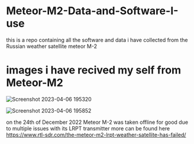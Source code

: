 # Meteor-M2-Data-and-Software-I-use
this is a repo containing all the software and data i have collected from the Russian weather satellite meteor M-2

# images i have recived my self from Meteor-M2

![Screenshot 2023-04-06 195320](https://user-images.githubusercontent.com/35628281/230469462-e7df274d-365d-4da7-a859-0d4cef8e4676.png)

![Screenshot 2023-04-06 195852](https://user-images.githubusercontent.com/35628281/230470664-9bfc0365-b952-4231-818d-42c11c0d0667.png)


on the 24th of December 2022 Meteor M-2 was taken offline for good due to multiple issues with its LRPT transmitter
more can be found here https://www.rtl-sdr.com/the-meteor-m2-lrpt-weather-satellite-has-failed/
